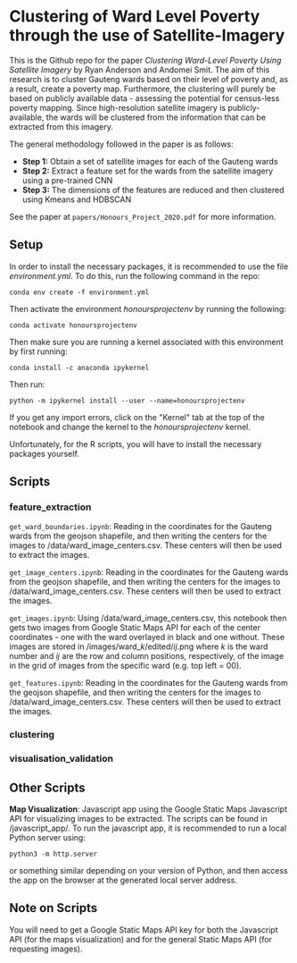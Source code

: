 # Clustering of Ward Level Poverty through the use of Satellite-Imagery

This is the Github repo for the paper *Clustering Ward-Level Poverty Using Satellite Imagery* by Ryan Anderson and Andomei Smit. The aim of this research is to cluster Gauteng wards based on their level of poverty and, as a result, create a poverty map. Furthermore, the clustering will purely be based on publicly available data - assessing the potential for census-less poverty mapping. Since high-resolution satellite imagery is publicly-available, the wards will be clustered from the information that can be extracted from this imagery.

The general methodology followed in the paper is as follows:
* **Step 1:** Obtain a set of satellite images for each of the Gauteng wards
* **Step 2:** Extract a feature set for the wards from the satellite imagery using a pre-trained CNN
* **Step 3:** The dimensions of the features are reduced and then clustered using Kmeans and HDBSCAN


See the paper at <code>papers/Honours_Project_2020.pdf</code> for more information.

## Setup

In order to install the necessary packages, it is recommended to use the file *environment.yml*. To do this, run the following command in the repo: 
```
conda env create -f environment.yml
```
Then activate the environment *honoursprojectenv* by running the following:
```
conda activate honoursprojectenv
```
Then make sure you are running a kernel associated with this environment by first running:
```
conda install -c anaconda ipykernel
```
Then run:
```
python -m ipykernel install --user --name=honoursprojectenv
```
If you get any import errors, click on the "Kernel" tab at the top of the notebook and change the kernel to the *honoursprojectenv* kernel.

Unfortunately, for the R scripts, you will have to install the necessary packages yourself.

## Scripts

### feature_extraction

<code>get_ward_boundaries.ipynb</code>:
Reading in the coordinates for the Gauteng wards from the geojson shapefile, and then writing the centers for the images to /data/ward_image_centers.csv. These centers will then be used to extract the images.

<code>get_image_centers.ipynb</code>:
Reading in the coordinates for the Gauteng wards from the geojson shapefile, and then writing the centers for the images to /data/ward_image_centers.csv. These centers will then be used to extract the images.

<code>get_images.ipynb</code>:
Using /data/ward_image_centers.csv, this notebook then gets two images from Google Static Maps API for each of the center coordinates - one with the ward overlayed in black and one without. These images are stored in /images/ward_*k*/edited/*ij*.png where *k* is the ward number and *ij* are the row and column positions, respectively, of the image in the grid of images from the specific ward (e.g. top left = 00).

<code>get_features.ipynb</code>:
Reading in the coordinates for the Gauteng wards from the geojson shapefile, and then writing the centers for the images to /data/ward_image_centers.csv. These centers will then be used to extract the images.

### clustering


### visualisation_validation


## Other Scripts

**Map Visualization**:
Javascript app using the Google Static Maps Javascript API for visualizing images to be extracted. The scripts can be found in /javascript_app/. To run the javascript app, it is recommended to run a local Python server using:
```
python3 -m http.server
```
or something similar depending on your version of Python, and then access the app on the browser at the generated local server address.

## Note on Scripts

You will need to get a Google Static Maps API key for both the Javascript API (for the maps visualization) and for the general Static Maps API (for requesting images).

